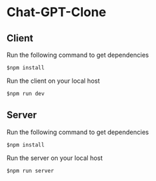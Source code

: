 # Chat-GPT-Clone

## Client
Run the following command to get dependencies  

`$npm install`

Run the client on your local host

`$npm run dev`

## Server
Run the following command to get dependencies  

`$npm install`

Run the server on your local host

`$npm run server`
